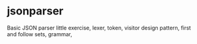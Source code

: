 jsonparser
==========

Basic JSON parser little exercise, lexer, token, visitor design pattern, first and follow sets, grammar,
